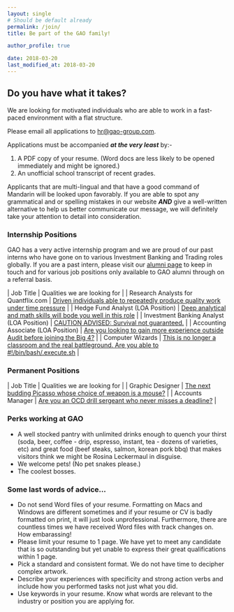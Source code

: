 ```yaml
---
layout: single
# Should be default already 
permalink: /join/
title: Be part of the GAO family!

author_profile: true

date: 2018-03-20
last_modified_at: 2018-03-20
---
```


## Do you have what it takes?

We are looking for motivated individuals who are able to work in a fast-paced environment with a flat structure.

Please email all applications to hr@gao-group.com.

Applications must be accompanied _**at the very least**_ by:-
1. A PDF copy of your resume. (Word docs are less likely to be opened immediately and might be ignored.)
2. An unofficial school transcript of recent grades.

Applicants that are multi-lingual and that have a good command of Mandarin will be looked upon favorably.  If you are able to spot any grammatical and or spelling mistakes in our website _**AND**_ give a well-written alternative to help us better communicate our message, we will definitely take your attention to detail into consideration. 

### Internship Positions

GAO has a very active internship program and we are proud of our past interns who have gone on to various Investment Banking and Trading roles globally.  If you are a past intern,
please visit our [alumni page](http://alum.gao-group.com) to keep in touch and for various job positions only available to GAO alumni through on a referral basis. 

| Job Title                                  | Qualities we are looking for                          |
| Research Analysts for Quantflix.com | [Driven individuals able to repeatedly produce quality work under time pressure](/positions/1st_Year_Research_Analysts/) |
| Hedge Fund Analyst (LOA Position) | [Deep analytical and math skills will bode you well in this role](/positions/Hedge_Fund_Analyst/) |
| Investment Banking Analyst (LOA Position) | [CAUTION ADVISED: Survival not guaranteed.](/positions/Investment_Banking_Analyst/) |
| Accounting Associate (LOA Position) | [Are you looking to gain more experience outside Audit before joining the Big 4?](/positions/Accounting_Associate/) |
| Computer Wizards | [This is no longer a classroom and the real battleground. Are you able to #!/bin/bash/.execute.sh](/positions/Computer_Wizards/) |

### Permanent Positions

| Job Title                                   | Qualities we are looking for                          |
| Graphic Designer | [The next budding Picasso whose choice of weapon is a mouse?](/positions/Graphic_Designer/) | 
| Accounts Manager | [Are you an OCD drill sergeant who never misses a deadline?](/positions/Accounts_Manager/) |

### Perks working at GAO

* A well stocked pantry with unlimited drinks enough to quench your thirst (soda, beer, coffee - drip, espresso, instant, tea - dozens of varieties, etc) and great food (beef steaks, salmon, korean pork bbq) that makes visitors think we might be Rosina Leckermaul in disguise.
* We welcome pets! (No pet snakes please.)
* The coolest bosses.

### Some last words of advice...

* Do not send Word files of your resume.  Formatting on Macs and Windows are different sometimes and if your resume or CV is badly formatted on print, it will just look unprofessional.  Furthermore, there are countless times we have received Word files with track changes on.  How embarassing!
* Please limit your resume to 1 page.  We have yet to meet any candidate that is so outstanding but yet unable to express their great qualifications within 1 page.
* Pick a standard and consistent format.  We do not have time to decipher complex artwork.
* Describe your experiences with specificity and strong action verbs and include how you performed tasks not just what you did.
* Use keywords in your resume. Know what words are relevant to the industry or position you are applying for.





